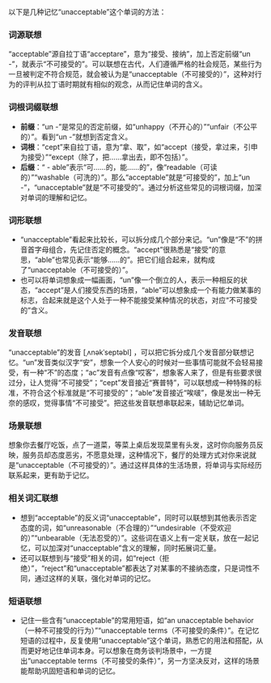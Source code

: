 以下是几种记忆“unacceptable”这个单词的方法：

### 词源联想
“acceptable”源自拉丁语“acceptare”，意为“接受、接纳”，加上否定前缀“un -”，就表示“不可接受的”。可以联想在古代，人们遵循严格的社会规范，某些行为一旦被判定不符合规范，就会被认为是“unacceptable（不可接受的）”，这种对行为的评判从拉丁语时期就有相似的观念，从而记住单词的含义。

### 词根词缀联想
 - **前缀**：“un -”是常见的否定前缀，如“unhappy（不开心的）”“unfair（不公平的）”。看到“un -”就想到否定含义。
 - **词根**：“cept”来自拉丁语，意为“拿、取”，如“accept（接受，拿过来，引申为接受）”“except（除了，把……拿出去，即不包括）”。
 - **后缀**：“ - able”表示“可……的，能……的”，像“readable（可读的）”“washable（可洗的）”。那么“acceptable”就是“可接受的”，加上“un -”，“unacceptable”就是“不可接受的”。通过分析这些常见的词根词缀，加深对单词的理解和记忆。

### 词形联想
 - “unacceptable”看起来比较长，可以拆分成几个部分来记。“un”像是“不”的拼音首字母组合，先记住否定的概念。“accept”很熟悉是“接受”的意思，“able”也常见表示“能够……的”。把它们组合起来，就构成了“unacceptable（不可接受的）”。
 - 也可以将单词想象成一幅画面，“un”像一个倒立的人，表示一种相反的状态，“accept”是人们接受东西的场景，“able”可以想象成一个有能力做某事的标志，合起来就是这个人处于一种不能接受某种情况的状态，对应“不可接受的”含义。

### 发音联想
“unacceptable”的发音 [ˌʌnəkˈseptəbl] ，可以把它拆分成几个发音部分联想记忆。“un”发音类似汉字“安”，想象一个人安心的时候对一些事情可能就不会轻易接受，有一种“不”的态度；“ac”发音有点像“哎客”，想象客人来了，但是有些要求很过分，让人觉得“不可接受”；“cept”发音接近“赛普特”，可以联想成一种特殊的标准，不符合这个标准就是“不可接受的”；“able”发音接近“唉啵”，像是发出一种无奈的感叹，觉得事情“不可接受”。把这些发音联想串联起来，辅助记忆单词。

### 场景联想
想象你去餐厅吃饭，点了一道菜，等菜上桌后发现菜里有头发，这时你向服务员反映，服务员却态度恶劣，不愿意处理，这种情况下，餐厅的处理方式对你来说就是“unacceptable（不可接受的）”。通过这样具体的生活场景，将单词与实际经历联系起来，更有助于记忆。

### 相关词汇联想
 - 想到“acceptable”的反义词“unacceptable”，同时可以联想到其他表示否定态度的词，如“unreasonable（不合理的）”“undesirable（不受欢迎的）”“unbearable（无法忍受的）”。这些词在语义上有一定关联，放在一起记忆，可以加深对“unacceptable”含义的理解，同时拓展词汇量。
 - 还可以联想到与“接受”相关的词，如“reject（拒绝）”，“reject”和“unacceptable”都表达了对某事的不接纳态度，只是词性不同，通过这样的关联，强化对单词的记忆。

### 短语联想
 - 记住一些含有“unacceptable”的常用短语，如“an unacceptable behavior（一种不可接受的行为）”“unacceptable terms（不可接受的条件）”。在记忆短语的过程中，反复使用“unacceptable”这个单词，熟悉它的用法和搭配，从而更好地记住单词本身。可以想象在商务谈判场景中，一方提出“unacceptable terms（不可接受的条件）”，另一方坚决反对，这样的场景能帮助巩固短语和单词的记忆。 